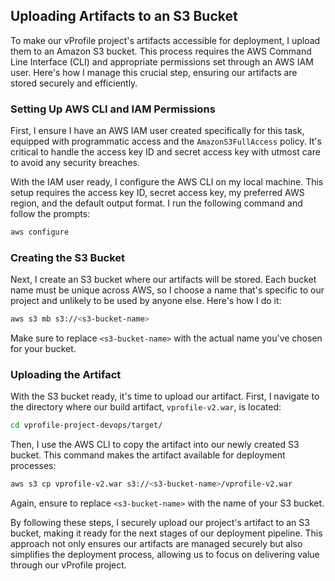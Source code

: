 ## Uploading Artifacts to an S3 Bucket

To make our vProfile project's artifacts accessible for deployment, I upload them to an Amazon S3 bucket. This process requires the AWS Command Line Interface (CLI) and appropriate permissions set through an AWS IAM user. Here's how I manage this crucial step, ensuring our artifacts are stored securely and efficiently.

### Setting Up AWS CLI and IAM Permissions

First, I ensure I have an AWS IAM user created specifically for this task, equipped with programmatic access and the `AmazonS3FullAccess` policy. It's critical to handle the access key ID and secret access key with utmost care to avoid any security breaches.

With the IAM user ready, I configure the AWS CLI on my local machine. This setup requires the access key ID, secret access key, my preferred AWS region, and the default output format. I run the following command and follow the prompts:

```bash
aws configure
```

### Creating the S3 Bucket

Next, I create an S3 bucket where our artifacts will be stored. Each bucket name must be unique across AWS, so I choose a name that's specific to our project and unlikely to be used by anyone else. Here's how I do it:

```bash
aws s3 mb s3://<s3-bucket-name>
```

Make sure to replace `<s3-bucket-name>` with the actual name you've chosen for your bucket.

### Uploading the Artifact

With the S3 bucket ready, it's time to upload our artifact. First, I navigate to the directory where our build artifact, `vprofile-v2.war`, is located:

```bash
cd vprofile-project-devops/target/
```

Then, I use the AWS CLI to copy the artifact into our newly created S3 bucket. This command makes the artifact available for deployment processes:

```bash
aws s3 cp vprofile-v2.war s3://<s3-bucket-name>/vprofile-v2.war
```

Again, ensure to replace `<s3-bucket-name>` with the name of your S3 bucket.

By following these steps, I securely upload our project's artifact to an S3 bucket, making it ready for the next stages of our deployment pipeline. This approach not only ensures our artifacts are managed securely but also simplifies the deployment process, allowing us to focus on delivering value through our vProfile project.